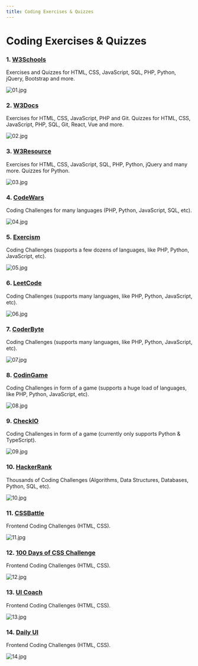 ```yaml
---
title: Coding Exercises & Quizzes
---
```


# Coding Exercises & Quizzes

### 1. [W3Schools](https://www.w3schools.com/)

Exercises and Quizzes for HTML, CSS, JavaScript, SQL, PHP, Python, jQuery, Bootstrap and more.

![01.jpg](https://cdn.hashnode.com/res/hashnode/image/upload/v1633510817232/fR8obv3Ts.jpeg)

### 2. [W3Docs](https://www.w3docs.com/)

Exercises for HTML, CSS, JavaScript, PHP and Git. Quizzes for HTML, CSS, JavaScript, PHP, SQL, Git, React, Vue and more.

![02.jpg](https://cdn.hashnode.com/res/hashnode/image/upload/v1633510962619/uijhZMJSm.jpeg)

### 3. [W3Resource](https://www.w3resource.com/)

Exercises for HTML, CSS, JavaScript, SQL, PHP, Python, jQuery and many more. Quizzes for Python.

![03.jpg](https://cdn.hashnode.com/res/hashnode/image/upload/v1633511094718/gcgNbJLz3.jpeg)

### 4. [CodeWars](https://www.codewars.com/)

Coding Challenges for many languages (PHP, Python, JavaScript, SQL, etc).

![04.jpg](https://cdn.hashnode.com/res/hashnode/image/upload/v1633511163659/fsaWw323x.jpeg)

### 5. [Exercism](https://exercism.io/)

Coding Challenges (supports a few dozens of languages, like PHP, Python, JavaScript, etc).

![05.jpg](https://cdn.hashnode.com/res/hashnode/image/upload/v1633511227684/PC7xQpCxc.jpeg)

### 6. [LeetCode](https://leetcode.com/)

Coding Challenges (supports many languages, like PHP, Python, JavaScript, etc).

![06.jpg](https://cdn.hashnode.com/res/hashnode/image/upload/v1633511294563/WyH8qdDv9.jpeg)

### 7. [CoderByte](https://www.coderbyte.com/)

Coding Challenges (supports many languages, like PHP, Python, JavaScript, etc).

![07.jpg](https://cdn.hashnode.com/res/hashnode/image/upload/v1633511393228/MuXU3xHEBQ.jpeg)

### 8. [CodinGame](https://www.codingame.com/)

Coding Challenges in form of a game (supports a huge load of languages, like PHP, Python, JavaScript, etc).

![08.jpg](https://cdn.hashnode.com/res/hashnode/image/upload/v1633511478904/IL8ewRuSm.jpeg)

### 9. [CheckIO](https://checkio.org/)

Coding Challenges in form of a game (currently only supports Python & TypeScript).

![09.jpg](https://cdn.hashnode.com/res/hashnode/image/upload/v1633511563961/mKf75WgiT.jpeg)

### 10. [HackerRank](https://www.hackerrank.com/)

Thousands of Coding Challenges (Algorithms, Data Structures, Databases, Python, SQL, etc).

![10.jpg](https://cdn.hashnode.com/res/hashnode/image/upload/v1633512221047/3zurORrri.jpeg)

### 11. [CSSBattle](https://cssbattle.dev/)

Frontend Coding Challenges (HTML, CSS).

![11.jpg](https://cdn.hashnode.com/res/hashnode/image/upload/v1633512613283/VJTgIXQzT.jpeg)

### 12. [100 Days of CSS Challenge](https://100dayscss.com/)

Frontend Coding Challenges (HTML, CSS).

![12.jpg](https://cdn.hashnode.com/res/hashnode/image/upload/v1633512831994/t-tFHrGb_.jpeg)

### 13. [UI Coach](https://uicoach.io/)

Frontend Coding Challenges (HTML, CSS).

![13.jpg](https://cdn.hashnode.com/res/hashnode/image/upload/v1633512895512/GqCiIWm-R.jpeg)

### 14. [Daily UI](https://www.dailyui.co/)

Frontend Coding Challenges (HTML, CSS).

![14.jpg](https://cdn.hashnode.com/res/hashnode/image/upload/v1633512961670/o6m3hzzlK.jpeg)
